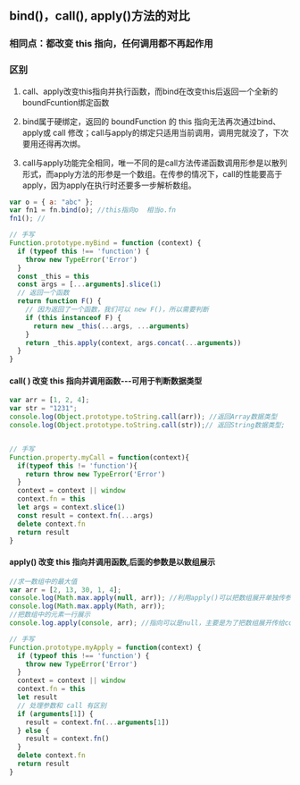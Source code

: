 ## bind()，call(), apply()方法的对比
### 相同点：都改变 this 指向，任何调用都不再起作用
### 区别
1. call、apply改变this指向并执行函数，而bind在改变this后返回一个全新的boundFcuntion绑定函数

2. bind属于硬绑定，返回的 boundFunction 的 this 指向无法再次通过bind、apply或 call 修改；call与apply的绑定只适用当前调用，调用完就没了，下次要用还得再次绑。

3. call与apply功能完全相同，唯一不同的是call方法传递函数调用形参是以散列形式，而apply方法的形参是一个数组。在传参的情况下，call的性能要高于apply，因为apply在执行时还要多一步解析数组。

```js
var o = { a: "abc" };
var fn1 = fn.bind(o); //this指向o  相当o.fn
fn1(); //

// 手写
Function.prototype.myBind = function (context) {
  if (typeof this !== 'function') {
    throw new TypeError('Error')
  }
  const _this = this
  const args = [...arguments].slice(1)
  // 返回一个函数
  return function F() {
    // 因为返回了一个函数，我们可以 new F()，所以需要判断
    if (this instanceof F) {
      return new _this(...args, ...arguments)
    }
    return _this.apply(context, args.concat(...arguments))
  }
}
```

#### call( ) 改变 this 指向并调用函数---可用于判断数据类型

```js
var arr = [1, 2, 4];
var str = "1231";
console.log(Object.prototype.toString.call(arr)); //返回Array数据类型
console.log(Object.prototype.toString.call(str));// 返回String数据类型;


// 手写
Function.property.myCall = function(context){
  if(typeof this != 'function'){
    return throw new TypeError('Error')
  }
  context = context || window
  context.fn = this
  let args = context.slice(1)
  const result = context.fn(...args)
  delete context.fn
  return result
}
```

#### apply() 改变 this 指向并调用函数,后面的参数是以数组展示

```js
//求一数组中的最大值
var arr = [2, 13, 30, 1, 4];
console.log(Math.max.apply(null, arr)); //利用apply()可以把数组展开单独传参
console.log(Math.max.apply(Math, arr));
//把数组中的元素一行展示
console.log.apply(console, arr); //指向可以是null，主要是为了把数组展开传给console

// 手写
Function.prototype.myApply = function(context) {
  if (typeof this !== 'function') {
    throw new TypeError('Error')
  }
  context = context || window
  context.fn = this
  let result
  // 处理参数和 call 有区别
  if (arguments[1]) {
    result = context.fn(...arguments[1])
  } else {
    result = context.fn()
  }
  delete context.fn
  return result
}
```


